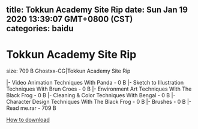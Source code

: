 
title: Tokkun Academy Site Rip
date: Sun Jan 19 2020 13:39:07 GMT+0800 (CST)    
categories: baidu
---

# Tokkun Academy Site Rip
size: 709 B
 Ghostxx-CG|Tokkun Academy Site Rip
 
|- Video Animation Techniques With Panda - 0 B
|- Sketch to Illustration Techniques With Brun Croes - 0 B
|- Environment Art Techniques With The Black Frog - 0 B
|- Cleaning & Color Techniques With Bengal - 0 B
|- Character Design Techniques With The Black Frog - 0 B
|- Brushes - 0 B
|- Read me.rar - 709 B

[How to download](https://bpcam.bemobtrk.com/go/2ceec3aa-1ca2-46d6-b9ff-aaa5c184517c?jno=5130)